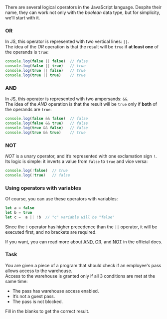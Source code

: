 There are several logical operators in the JavaScript language.
Despite their name, they can work not only with the _boolean_ data type, but for simplicity, we'll start with it.

### OR
In JS, this operator is represented with two vertical lines: `||`.  
The idea of the _OR_ operation is that the result will be `true` if **at least one** of the operands is `true`:
```javascript
console.log(false || false)  // false
console.log(false || true)   // true
console.log(true || false)   // true
console.log(true || true)    // true
```

### AND
In JS, this operator is represented with two ampersands: `&&`.  
The idea of the _AND_ operation is that the result will be `true` only if **both** of the operands are `true`:
```javascript
console.log(false && false)  // false
console.log(false && true)   // false
console.log(true && false)   // false
console.log(true && true)    // true
```

### NOT
_NOT_ is a unary operator, and it’s represented with one exclamation sign `!`.  
Its logic is simple: it inverts a value from `false` to `true` and vice versa:
```javascript
console.log(!false)  // true
console.log(!true)   // false
```

### Using operators with variables
Of course, you can use these operators with variables:
```javascript
let a = false
let b = true
let c =  a || !b  // "c" variable will be "false"
```
<div class="hint">
Since the <code>!</code> operator has higher precedence than the <code>||</code> operator, it will be executed first, and no brackets are required.
</div>

If you want, you can read more about 
[AND](https://developer.mozilla.org/en-US/docs/Web/JavaScript/Reference/Operators/Logical_AND), 
[OR](https://developer.mozilla.org/en-US/docs/Web/JavaScript/Reference/Operators/Logical_OR), 
and [NOT](https://developer.mozilla.org/en-US/docs/Web/JavaScript/Reference/Operators/Logical_NOT) in the official docs.

### Task
You are given a piece of a program that should check if an employee's pass allows access to the warehouse.  
Access to the warehouse is granted only if all 3 conditions are met at the same time:
- The pass has warehouse access enabled.
- It’s not a guest pass.
- The pass is not blocked.

Fill in the blanks to get the correct result. 
